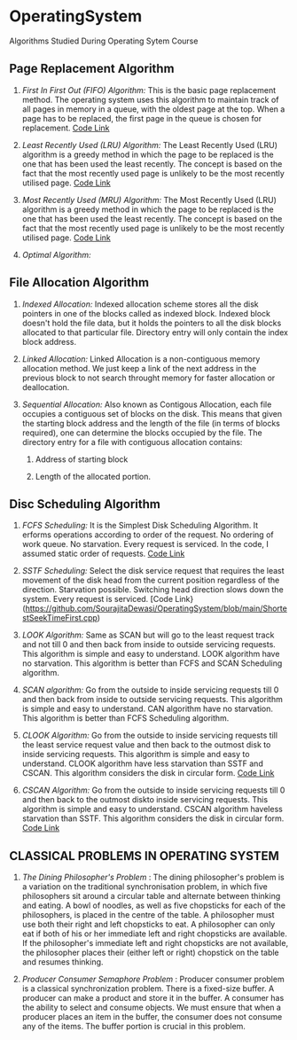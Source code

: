 # OperatingSystem
Algorithms Studied During Operating Sytem Course

## Page Replacement Algorithm
1. *First In First Out (FIFO) Algorithm:* This is the basic page replacement method. The operating system uses this algorithm to maintain track of all pages in memory in a queue, with the oldest page at the top. When a page has to be replaced, the first page in the queue is chosen for replacement. 
[Code Link](https://github.com/SourajitaDewasi/OperatingSystem/blob/main/FirstComeFirstServe.cpp)

2. *Least Recently Used (LRU) Algorithm:* The Least Recently Used (LRU) algorithm is a greedy method in which the page to be replaced is the one that has been used the least recently. The concept is based on the fact that the most recently used page is unlikely to be the most recently utilised page. 
[Code Link](https://github.com/SourajitaDewasi/OperatingSystem/blob/main/LeastRecentlyUsed.cpp)

3. *Most Recently Used (MRU) Algorithm:* The Most Recently Used (LRU) algorithm is a greedy method in which the page to be replaced is the one that has been used the least recently. The concept is based on the fact that the most recently used page is unlikely to be the most recently utilised page. [Code Link](https://github.com/SourajitaDewasi/OperatingSystem/blob/main/MostRecentlyUsed.cpp)

4. *Optimal Algorithm:* 

## File Allocation Algorithm
1. *Indexed Allocation:* Indexed allocation scheme stores all the disk pointers in one of the blocks called as indexed block. Indexed block doesn't hold the file data, but it holds the pointers to all the disk blocks allocated to that particular file. Directory entry will only contain the index block address.

2. *Linked Allocation:* Linked Allocation is a non-contiguous memory allocation method. We just keep a link of the next 
address in the previous block to not search throught memory for faster allocation or deallocation.

3. *Sequential Allocation:* Also known as Contigous Allocation, each file occupies a contiguous set of blocks on the disk.  This means that given the starting block address and the length of the file (in terms of blocks required), one can determine the blocks occupied by the file. The directory entry for a file with contiguous allocation contains:

    1. Address of starting block
 
    2. Length of the allocated portion.

## Disc Scheduling Algorithm
1. *FCFS Scheduling:* It is the Simplest Disk Scheduling Algorithm. It erforms operations according to order of the request. No ordering of work queue. 
No starvation. Every request is serviced. In the code, I assumed static order of requests.
[Code Link](https://github.com/SourajitaDewasi/OperatingSystem/blob/main/FirstComeFirstServe.cpp)

2. *SSTF Scheduling:* Select the disk service request that requires the least movement of the disk head from the current position regardless of the direction. Starvation possible. Switching head direction slows down the system. Every request is serviced. [Code Link}(https://github.com/SourajitaDewasi/OperatingSystem/blob/main/ShortestSeekTimeFirst.cpp)

3. *LOOK Algorithm:* Same as SCAN but will go to the least request track and not till 0 and then back from inside to outside servicing requests. This algorithm is simple and easy to understand. LOOK algorithm have no starvation. This algorithm is better than FCFS and SCAN Scheduling algorithm.

4. *SCAN algorithm:* Go from the outside to inside servicing requests till 0 and then back from inside to outside servicing requests. This algorithm is simple and easy to understand. CAN algorithm have no starvation. This algorithm is better than FCFS Scheduling algorithm.

5. *CLOOK Algorithm:* Go from the outside to inside servicing requests till the least service request value and then back to the outmost disk to inside servicing requests. This algorithm is simple and easy to understand. CLOOK algorithm have less starvation than SSTF and CSCAN. This algorithm considers the disk in circular form.
[Code Link](https://github.com/SourajitaDewasi/OperatingSystem/blob/main/CLOOK.cpp)

6. *CSCAN Algorithm:* Go from the outside to inside servicing requests till 0 and then back to the outmost diskto inside servicing requests. This algorithm is simple and easy to understand. CSCAN algorithm haveless starvation than SSTF. This algorithm considers the disk in circular form.
[Code Link](https://github.com/SourajitaDewasi/OperatingSystem/blob/main/CSCAN.cpp)

## CLASSICAL PROBLEMS IN OPERATING SYSTEM

1. *The Dining Philosopher's Problem* : The dining philosopher's problem is a variation on the traditional synchronisation problem, in which five philosophers sit around a circular table and alternate between thinking and eating. A bowl of noodles, as well as five chopsticks for each of the philosophers, is placed in the centre of the table.
A philosopher must use both their right and left chopsticks to eat. A philosopher can only eat if both of his or her immediate left and right chopsticks are available.
If the philosopher's immediate left and right chopsticks are not available, the philosopher places their (either left or right) chopstick on the table and resumes thinking.

2. *Producer Consumer Semaphore Problem* : Producer consumer problem is a classical synchronization problem. There is a fixed-size buffer. A producer can make a product and store it in the buffer. A consumer has the ability to select and consume objects. We must ensure that when a producer places an item in the buffer, the consumer does not consume any of the items. The buffer portion is crucial in this problem. 
